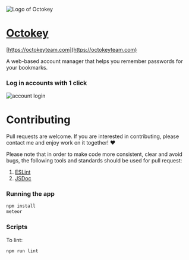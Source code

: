 ![Logo of Octokey](https://cloud.githubusercontent.com/assets/9557418/20035478/38eaf3be-a3a3-11e6-921c-ceec265b8948.png)

# [Octokey](http://www.oyaoshi.com/)
[https://octokeyteam.com](https://octokeyteam.com)

A web-based account manager that helps you remember passwords for your bookmarks. 

### Log in accounts with 1 click

![account login](https://cloud.githubusercontent.com/assets/9557418/20035629/d768e324-a3a9-11e6-8980-18d83dcd557f.gif)


# Contributing

Pull requests are welcome. If you are interested in contributing, please contact me and enjoy work on it together! ♥️

Please note that in order to make code more consistent, clear and avoid bugs, the following tools and standards should be used for pull request: 

1. [ESLint](https://github.com/eslint/eslint)
2. [JSDoc](https://github.com/jsdoc3/jsdoc)

### Running the app


```bash
npm install
meteor
```

### Scripts

To lint:

```bash
npm run lint
```


